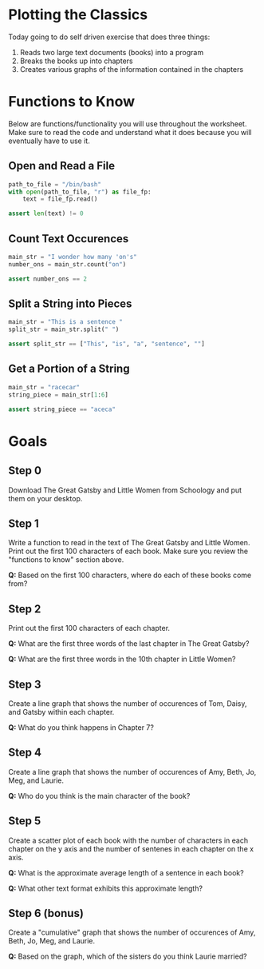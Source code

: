 # Plotting the Classics

Today going to do self driven exercise that does three things:

1. Reads two large text documents (books) into a program
2. Breaks the books up into chapters
3. Creates various graphs of the information contained in the chapters

# Functions to Know

Below are functions/functionality you will use throughout the worksheet. Make
sure to read the code and understand what it does because you will eventually
have to use it.

## Open and Read a File

```python
path_to_file = "/bin/bash"
with open(path_to_file, "r") as file_fp:
    text = file_fp.read()

assert len(text) != 0
```

## Count Text Occurences

```python
main_str = "I wonder how many 'on's"
number_ons = main_str.count("on")

assert number_ons == 2
```

## Split a String into Pieces

```python
main_str = "This is a sentence "
split_str = main_str.split(" ")

assert split_str == ["This", "is", "a", "sentence", ""]
```

## Get a Portion of a String

```python
main_str = "racecar"
string_piece = main_str[1:6]

assert string_piece == "aceca"
```

# Goals

## Step 0

Download The Great Gatsby and Little Women from Schoology and put them on your
desktop.

## Step 1

Write a function to read in the text of The Great Gatsby and Little Women. Print
out the first 100 characters of each book. Make sure you review the "functions
to know" section above.

**Q:** Based on the first 100 characters, where do each of these books come from?

## Step 2

Print out the first 100 characters of each chapter.

**Q:** What are the first three words of the last chapter in The Great Gatsby?

**Q:** What are the first three words in the 10th chapter in Little Women?

## Step 3

Create a line graph that shows the number of occurences of Tom, Daisy, and
Gatsby within each chapter.

**Q:** What do you think happens in Chapter 7?

## Step 4

Create a line graph that shows the number of occurences of Amy, Beth, Jo, Meg,
and Laurie.

**Q:** Who do you think is the main character of the book?

## Step 5

Create a scatter plot of each book with the number of characters in each chapter
on the y axis and the number of sentenes in each chapter on the x axis.

**Q:** What is the approximate average length of a sentence in each book?

**Q:** What other text format exhibits this approximate length?

## Step 6 (bonus)

Create a "cumulative" graph that shows the number of occurences of Amy, Beth,
Jo, Meg, and Laurie.

**Q:** Based on the graph, which of the sisters do you think Laurie married?
